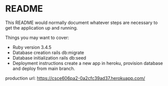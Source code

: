 # README

This README would normally document whatever steps are necessary to get the
application up and running.

Things you may want to cover:

* Ruby version
3.4.5
* Database creation
rails db:migrate
* Database initialization
rails db:seed
* Deployment instructions
create a new app in heroku, provision database and deploy from main branch. 

production url: https://csce606pa2-0a2cfc39ad37.herokuapp.com/

